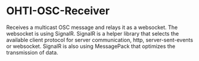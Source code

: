 # OHTI-OSC-Receiver
Receives a multicast OSC message and relays it as a websocket. The websocket is using SignalR. SignalR is a helper library that selects the available client protocol for server communication, http, server-sent-events or websocket.
SignalR is also using MessagePack that optimizes the transmission of data.

